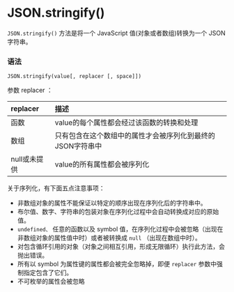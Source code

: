 # JSON.stringify\(\)

`JSON.stringify()` 方法是将一个 JavaScript 值\(对象或者数组\)转换为一个 JSON 字符串。

### 语法

```
JSON.stringify(value[, replacer [, space]])
```

参数 replacer ：

| replacer | 描述 |
| :--- | :--- |
| 函数 | value的每个属性都会经过该函数的转换和处理 |
| 数组 | 只有包含在这个数组中的属性才会被序列化到最终的JSON字符串中 |  |
| null或未提供 | value的所有属性都会被序列化 |



关于序列化，有下面五点注意事项：

* 非数组对象的属性不能保证以特定的顺序出现在序列化后的字符串中。
* 布尔值、数字、字符串的包装对象在序列化过程中会自动转换成对应的原始值。
* `undefined、`
  任意的函数以及 symbol 值，在序列化过程中会被忽略（出现在非数组对象的属性值中时）或者被转换成
  `null`
  （出现在数组中时）。
* 对包含循环引用的对象（对象之间相互引用，形成无限循环）执行此方法，会抛出错误。
* 所有以 symbol 为属性键的属性都会被完全忽略掉，即便
  `replacer`
  参数中强制指定包含了它们。
* 不可枚举的属性会被忽略




